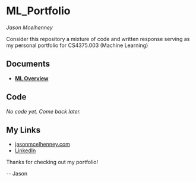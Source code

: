 # ML_Portfolio
_Jason Mcelhenney_

Consider this repository a mixture of code and written response serving as my personal portfolio for CS4375.003 (Machine Learning)

## Documents

- [**ML Overview**](/ML_Overview.pdf)

## Code
_No code yet. Come back later._

## My Links
- [jasonmcelhenney.com](https://jasonmcelhenney.com/)
- [LinkedIn](https://www.linkedin.com/in/jason-mcelhenney/)

Thanks for checking out my portfolio!

 -- Jason